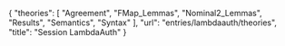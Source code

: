 {
    "theories": [
        "Agreement",
        "FMap_Lemmas",
        "Nominal2_Lemmas",
        "Results",
        "Semantics",
        "Syntax"
    ],
    "url": "entries/lambdaauth/theories",
    "title": "Session LambdaAuth"
}